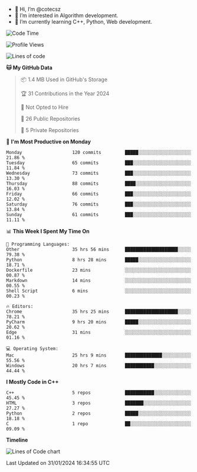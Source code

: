 - 👋 Hi, I’m @cotecsz
- 👀 I’m interested in Algorithm development.
- 🌱 I’m currently learning C++, Python, Web development.

<!---
cotecsz/cotecsz is a ✨ special ✨ repository because its `README.md` (this file) appears on your GitHub profile.
You can click the Preview link to take a look at your changes.
--->

<!--START_SECTION:waka-->
![Code Time](http://img.shields.io/badge/Code%20Time-464%20hrs%2027%20mins-blue)

![Profile Views](http://img.shields.io/badge/Profile%20Views-1-blue)

![Lines of code](https://img.shields.io/badge/From%20Hello%20World%20I%27ve%20Written-1.2%20million%20lines%20of%20code-blue)

**🐱 My GitHub Data** 

> 📦 1.4 MB Used in GitHub's Storage 
 > 
> 🏆 31 Contributions in the Year 2024
 > 
> 🚫 Not Opted to Hire
 > 
> 📜 26 Public Repositories 
 > 
> 🔑 5 Private Repositories 
 > 
📅 **I'm Most Productive on Monday** 

```text
Monday                   120 commits         █████░░░░░░░░░░░░░░░░░░░░   21.86 % 
Tuesday                  65 commits          ███░░░░░░░░░░░░░░░░░░░░░░   11.84 % 
Wednesday                73 commits          ███░░░░░░░░░░░░░░░░░░░░░░   13.30 % 
Thursday                 88 commits          ████░░░░░░░░░░░░░░░░░░░░░   16.03 % 
Friday                   66 commits          ███░░░░░░░░░░░░░░░░░░░░░░   12.02 % 
Saturday                 76 commits          ███░░░░░░░░░░░░░░░░░░░░░░   13.84 % 
Sunday                   61 commits          ███░░░░░░░░░░░░░░░░░░░░░░   11.11 % 
```


📊 **This Week I Spent My Time On** 

```text
💬 Programming Languages: 
Other                    35 hrs 56 mins      ████████████████████░░░░░   79.38 % 
Python                   8 hrs 28 mins       █████░░░░░░░░░░░░░░░░░░░░   18.71 % 
Dockerfile               23 mins             ░░░░░░░░░░░░░░░░░░░░░░░░░   00.87 % 
Markdown                 14 mins             ░░░░░░░░░░░░░░░░░░░░░░░░░   00.55 % 
Shell Script             6 mins              ░░░░░░░░░░░░░░░░░░░░░░░░░   00.23 % 

🔥 Editors: 
Chrome                   35 hrs 25 mins      ████████████████████░░░░░   78.21 % 
PyCharm                  9 hrs 20 mins       █████░░░░░░░░░░░░░░░░░░░░   20.62 % 
Edge                     31 mins             ░░░░░░░░░░░░░░░░░░░░░░░░░   01.16 % 

💻 Operating System: 
Mac                      25 hrs 9 mins       ██████████████░░░░░░░░░░░   55.56 % 
Windows                  20 hrs 7 mins       ███████████░░░░░░░░░░░░░░   44.44 % 
```

**I Mostly Code in C++** 

```text
C++                      5 repos             ███████████░░░░░░░░░░░░░░   45.45 % 
HTML                     3 repos             ███████░░░░░░░░░░░░░░░░░░   27.27 % 
Python                   2 repos             █████░░░░░░░░░░░░░░░░░░░░   18.18 % 
C                        1 repo              ██░░░░░░░░░░░░░░░░░░░░░░░   09.09 % 
```



**Timeline**

![Lines of Code chart](https://raw.githubusercontent.com/cotecsz/cotecsz/master/assets/bar_graph.png)


 Last Updated on 31/01/2024 16:34:55 UTC
<!--END_SECTION:waka-->
